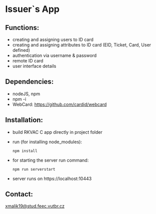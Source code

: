 # Issuer`s App

## Functions:
- creating and assigning users to ID card
- creating and assigning attributes to ID card (EID, Ticket, Card, User defined)
- authentication via username & password
- remote ID card
- user interface details

## Dependencies:
- nodeJS, npm
- npm -i
- WebCard: https://github.com/cardid/webcard

## Installation:
- build RKVAC C app directly in project folder
- run (for installing node_modules):

  `npm install`
- for starting the server run command:

  `npm run serverstart`
- server runs on https://localhost:10443

## Contact:
xmalik19@stud.feec.vutbr.cz
